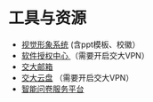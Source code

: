 # 工具与资源

* [视觉形象系统](https://vi.sjtu.edu.cn/) \(含ppt模板、校徽）
* [软件授权中心 ](http://lic.si.sjtu.edu.cn/Default/index)（需要开启交大VPN）
* [交大邮箱](https://mail.sjtu.edu.cn/)
* [交大云盘](https://jbox.sjtu.edu.cn/) （需要开启交大VPN）
* [智能问卷服务平台](https://wj.sjtu.edu.cn/)

